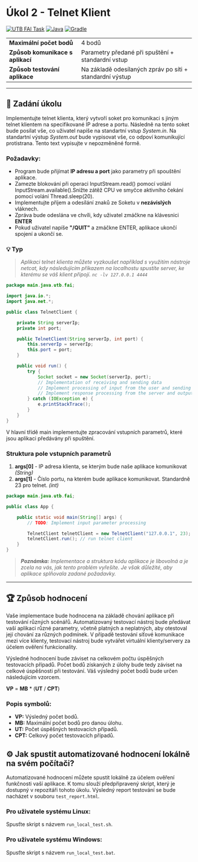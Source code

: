 # Úkol 2 - Telnet Klient

[![UTB FAI Task](https://img.shields.io/badge/UTB_FAI-Task-yellow)](https://www.fai.utb.cz/)
[![Java](https://img.shields.io/badge/Java-007396.svg?logo=java&logoColor=white)](https://www.java.com/)
[![Gradle](https://img.shields.io/badge/Gradle-02303A.svg?logo=gradle&logoColor=white)](https://gradle.org/)

|                                  |                                                          |
| -------------------------------- | -------------------------------------------------------- |
| __Maximální počet bodů__         | 4 bodů                                                   |
| __Způsob komunikace s aplikací__ | Parametry předané při spuštění + standardní vstup        |
| __Způsob testování aplikace__    | Na základě odesílaných zpráv po síti + standardní výstup |

---

## 📝 Zadání úkolu 

Implementujte telnet klienta, který vytvoří soket pro komunikaci s jiným telnet klientem na specifikované IP adrese a portu. Následně na tento soket bude posílat vše, co uživatel napíše na standartní vstup *System.in*. Na standartní výstup *System.out* bude vypisovat vše, co odpoví komunikující protistrana. Tento text vypisujte v nepozměněné formě. 

### Požadavky:
* Program bude přijímat __IP adresu a port__ jako parametry při spouštění aplikace.
* Zamezte blokování při operaci InputStream.read() pomocí volání InputStream.available().Snižte zátěž CPU ve smyčce aktivního čekání pomocí volání Thread.sleep(20).
* Implementujte příjem a odesílání znaků ze Soketu v __nezávislých__ vláknech.
* Zpráva bude odeslána ve chvíli, kdy uživatel zmáčkne na klávesnici __ENTER__
* Pokud uživatel napíše __"/QUIT"__ a zmáčkne ENTER, aplikace ukončí spojení a ukončí se.

### 💡 Typ

> _Aplikaci telnet klienta můžete vyzkoušet například s využitím nástroje netcat, kdy následujícím příkazem na localhostu spustíte server, ke kterému se váš klient připojí. `nc -lv 127.0.0.1 4444`_

```java
package main.java.utb.fai;

import java.io.*;
import java.net.*;

public class TelnetClient {

    private String serverIp;
    private int port;

    public TelnetClient(String serverIp, int port) {
        this.serverIp = serverIp;
        this.port = port;
    }

    public void run() {
        try {
            Socket socket = new Socket(serverIp, port);
            // Implementation of receiving and sending data
            // Implement processing of input from the user and sending data to the server
            // Implement response processing from the server and output to the console
        } catch (IOException e) {
            e.printStackTrace();
        }
    }
}
```

V hlavní třídě main implementujte zpracování vstupních parametrů, které jsou aplikaci předávány při spuštění.

### Struktura pole vstupních parametrů
1. __args[0]__ - IP adresa klienta, se kterým bude naše aplikace komunikovat _(String)_
2. __args[1]__ - Číslo portu, na kterém bude aplikace komunikovat. Standardně 23 pro telnet.  _(int)_

```java
package main.java.utb.fai;

public class App {

    public static void main(String[] args) {
        // TODO: Implement input parameter processing

        TelnetClient telnetClient = new TelnetClient("127.0.0.1", 23);
        telnetClient.run(); // run telnet client
    }
}
```

>_**Poznámka:** Implementace a struktura kódu aplikace je libovolná a je zcela na vás, jak tento problém vyřešíte. Je však důležité, aby aplikace splňovala zadané požadavky._

---

## 🏆 Způsob hodnocení

Vaše implementace bude hodnocena na základě chování aplikace při testování různých scénářů. Automatizovaný testovací nástroj bude předávat vaší aplikaci různé parametry, včetně platných a neplatných, aby otestoval její chování za různých podmínek. V případě testování síťové komunikace mezi více klienty, testovací nástroj bude vytvářet virtuální klienty/servery za účelem ověření funkcionality.

Výsledné hodnocení bude záviset na celkovém počtu úspěšných testovacích případů. Počet bodů získaných z úlohy bude tedy záviset na celkové úspěšnosti při testování. Váš výsledný počet bodů bude určen následujícím vzorcem.

__VP__ = __MB__ * (__UT__ / __CPT__)

### Popis symbolů:

* __VP:__ Výsledný počet bodů.
* __MB:__ Maximální počet bodů pro danou úlohu.
* __UT:__ Počet úspěšných testovacích případů.
* __CPT:__ Celkový počet testovacích případů.

## ⚙️ Jak spustit automatizované hodnocení lokálně na svém počítači?

Automatizované hodnocení můžete spustit lokálně za účelem ověření funkčnosti vaší aplikace. K tomu slouží předpřipravený skript, který je dostupný v repozitáři tohoto úkolu. Výsledný report testování se bude nacházet v souboru ```test_report.html```.

###  Pro uživatele systému Linux:
Spusťte skript s názvem ```run_local_test.sh```.

### Pro uživatele systému Windows:
Spusťte skript s názvem ```run_local_test.bat```.

